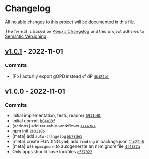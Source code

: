 # Changelog

All notable changes to this project will be documented in this file.

The format is based on [Keep a Changelog](https://keepachangelog.com/en/1.0.0/)
and this project adheres to [Semantic Versioning](https://semver.org/spec/v2.0.0.html).

## [v1.0.1](https://github.com/ljharb/gopd/compare/v1.0.0...v1.0.1) - 2022-11-01

### Commits

- [Fix] actually export gOPD instead of
  dP [`4b624bf`](https://github.com/ljharb/gopd/commit/4b624bfbeff788c5e3ff16d9443a83627847234f)

## v1.0.0 - 2022-11-01

### Commits

- Initial implementation, tests,
  readme [`0911e01`](https://github.com/ljharb/gopd/commit/0911e012cd642092bd88b732c161c58bf4f20bea)
- Initial
  commit [`b84e33f`](https://github.com/ljharb/gopd/commit/b84e33f5808a805ac57ff88d4247ad935569acbe)
- [actions] add reusable
  workflows [`12ae28a`](https://github.com/ljharb/gopd/commit/12ae28ae5f50f86e750215b6e2188901646d0119)
- npm
  init [`280118b`](https://github.com/ljharb/gopd/commit/280118badb45c80b4483836b5cb5315bddf6e582)
- [meta]
  add `auto-changelog` [`bb78de5`](https://github.com/ljharb/gopd/commit/bb78de5639a180747fb290c28912beaaf1615709)
- [meta] create FUNDING.yml; add `funding` in
  package.json [`11c22e6`](https://github.com/ljharb/gopd/commit/11c22e6355bb01f24e7fac4c9bb3055eb5b25002)
- [meta] use `npmignore` to autogenerate an npmignore
  file [`4f4537a`](https://github.com/ljharb/gopd/commit/4f4537a843b39f698c52f072845092e6fca345bb)
- Only apps should have
  lockfiles [`c567022`](https://github.com/ljharb/gopd/commit/c567022a18573aa7951cf5399445d9840e23e98b)

